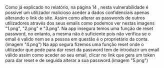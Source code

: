 Como já explicado no relatório, na página 14 , nesta vulnerabilidade é possivel um utilizador malicioso aceder a dados confidenciais apenas alterando o link do site. Assim como
alterar as passwords de outros utilizadores através dos seus emails como podemos ver nestas imagens "1.png", "2.png" e "3.png".
Na app insegura temos uma função de reset password, no entanto, a mesma não é suficiente pois não verifica se o email é valido nem se a pessoa em questão é o proprietário da
conta. (imagem "4.png")
Na app segura fizemos uma função reset onde o utilizador que pede para dar reset da password tem de introduzir um email válido assim como aceder ao seu email, clicar
no link que gera um token para dar reset e de seguida alterar a sua password.(imagem "5.png")
